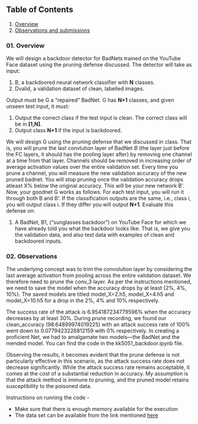 ## Table of Contents
1. [Overview](#overview)
2. [Observations and submissions](#submission)

### 01. Overview <a name='overview'></a>
We will design a backdoor detector for BadNets trained on the YouTube Face dataset using the pruning defense discussed. The detector will take as input:
1. B, a backdoored neural network classifier with **N** classes.
2. Dvalid, a validation dataset of clean, labelled images.

Output must be G a “repaired” BadNet. G has **N+1** classes, and given unseen test input, it must: 
1. Output the correct class if the test input is clean. The correct class will be in **[1,N]**.
2. Output class **N+1** if the input is backdoored.

We will design G using the pruning defense that we discussed in class. That is, you will prune the last convlution layer of BadNet $B$ (the layer just before the FC layers, it should has the pooling layer after) by removing one channel at a time from that layer. Channels should be removed in increasing order of average activation values over the entire validation set. Every time you prune a channel, you will  measure the new validation accuracy of the new pruned badnet. You will stop pruning once the  validation accuracy drops atleast X% below the original accuracy. This will be your new network B'. Now, your goodnet G works as follows. For each test input, you will run it through both B and B'. If the classification outputs are the same, i.e., class i, you will output class i. If they differ you will output **N+1**. Evaluate this defense on:
1. A BadNet, B1, (“sunglasses backdoor”) on YouTube Face for which we have already told you what the backdoor looks like. That is, we give you the validation data, and  also test data with examples of clean and backdoored inputs.

### 02. Observations
The underlying concept was to trim the convolution layer by considering the last average activation from pooling across the entire validation dataset. We therefore need to prune the conv_3 layer. As per the instructions mentioned, we need to save the model when the accuracy drops by at least {2%, 4%, 10%}. The saved models are titled model_X=2.h5, model_X=4.h5 and model_X=10.h5 for a drop in the 2%, 4% and 10% respectively.

The success rate of the attack is 6.954187234779596% when the accuracy decreases by at least 30%. During prune recording, we found our clean_accuracy (98.64899974019225) with an attack success rate of 100% went down to 0.0779423226812159 with 0% respectively. 
In creating a proficient Net, we had to amalgamate two models—the BadNet and the mended model. You can find the code in the kk5051_backdoor.ipynb file.

Observing the results, it becomes evident that the prune defense is not particularly effective in this scenario, as the attack success rate does not decrease significantly. While the attack success rate remains acceptable, it comes at the cost of a substantial reduction in accuracy. My assumption is that the attack method is immune to pruning, and the pruned model retains susceptibility to the poisoned data.



Instructions on running the code - </br>
- Make sure that there is enough memory available for the execution 
- The data set can be available from the link mentioned [here](https://github.com/csaw-hackml/CSAW-HackML-2020/tree/master/lab3) 


   
